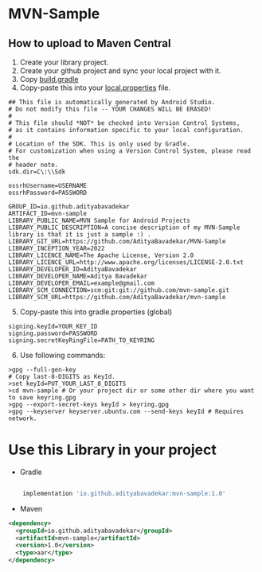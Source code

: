 # MVN-Sample

## How to upload to Maven Central

1. Create your library project.
2. Create your github project and sync your local project with it.
3. Copy [build.gradle](/mvn-sample/build.gradle)
4. Copy-paste this into your [local.properties]() file.
```properties
## This file is automatically generated by Android Studio.
# Do not modify this file -- YOUR CHANGES WILL BE ERASED!
#
# This file should *NOT* be checked into Version Control Systems,
# as it contains information specific to your local configuration.
#
# Location of the SDK. This is only used by Gradle.
# For customization when using a Version Control System, please read the
# header note.
sdk.dir=C\:\\Sdk

ossrhUsername=USERNAME
ossrhPassword=PASSWORD

GROUP_ID=io.github.adityabavadekar
ARTIFACT_ID=mvn-sample
LIBRARY_PUBLIC_NAME=MVN Sample for Android Projects
LIBRARY_PUBLIC_DESCRIPTION=A concise description of my MVN-Sample library is that it is just a sample :) .
LIBRARY_GIT_URL=https://github.com/AdityaBavadekar/MVN-Sample
LIBRARY_INCEPTION_YEAR=2022
LIBRARY_LICENCE_NAME=The Apache License, Version 2.0
LIBRARY_LICENCE_URL=http://www.apache.org/licenses/LICENSE-2.0.txt
LIBRARY_DEVELOPER_ID=AdityaBavadekar
LIBRARY_DEVELOPER_NAME=Aditya Bavadekar
LIBRARY_DEVELOPER_EMAIL=example@gmail.com
LIBRARY_SCM_CONNECTION=scm:git:git://github.com/mvn-sample.git
LIBRARY_SCM_URL=https://github.com/AdityaBavadekar/mvn-sample
```
5. Copy-paste this into gradle.properties (global)
```properties
signing.keyId=YOUR_KEY_ID
signing.password=PASSWORD
signing.secretKeyRingFile=PATH_TO_KEYRING
```
6. Use following commands:
```shell script
>gpg --full-gen-key
# Copy last-8-DIGITS as KeyId.
>set keyId=PUT_YOUR_LAST_8_DIGITS
>cd mvn-sample # Or your project dir or some other dir where you want to save keyring.gpg
>gpg --export-secret-keys keyId > keyring.gpg
>gpg --keyserver keyserver.ubuntu.com --send-keys keyId # Requires network.
```

# Use this Library in your project
- Gradle 
```groovy

    implementation 'io.github.adityabavadekar:mvn-sample:1.0'

```
- Maven
```xml
<dependency>
  <groupId>io.github.adityabavadekar</groupId>
  <artifactId>mvn-sample</artifactId>
  <version>1.0</version>
  <type>aar</type>
</dependency>
```
